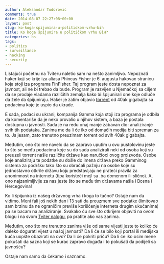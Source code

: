 ```yaml
---
author: Aleksandar Todorović
comments: true
date: 2014-08-07 22:27:08+00:00
layout: post
slug: ko-koga-spijunira-u-politickom-vrhu-bih
title: Ko koga špijunira u političkom vrhu BiH?
categories: bs
tags:
- politics
- surveillance
- hacking
- security
---
```


Listajući početnu na Tviteru naletio sam na nešto zanimljivo. Nepoznati haker koji se krije iza aliasa Phineas Fisher je 6. augusta hakovao stranicu koja stoji iza programa FinFisher. Taj program jeste dosta nepoznat za javnost, ali ne bi trebao da bude. Program je razvijen u Njemačkoj sa ciljem da se prodaje vladama različitih zemalja kako bi špijunirali one koje odluče da žele da špijuniraju. Haker je zatim objavio [torrent](https://netzpolitik.org/wp-upload/finfisher.torrent) od 40ak gigabajta sa podacima koje je uspio da ukrade.

E sada, podaci su ukrani, kompanija Gamma koja stoji iza programa je odbila da komentariše da je neko provalio u njihov sistem, a baza je postala dostupna u javnosti. Sada je na redu onaj manje zabavan dio: analiziranje svih tih podataka. Zanima me da li će iko od domaćih medija biti spreman za to. Ja jesam, zato trenutno preuzimam torrent od svih 40ak gigabajta.

Međutim, ono što me navelo da se zapravo uputim u ovu pustolovinu jeste to što se među podacima koje su do sada analizirali neki od osoba koji su preuzeli torrent našle različite države kao naručioci ovog proizvoda. Osobe koje analiziraju te podatke su došle do imena država preko Gamminog sistema za podršku tako što su obraćali pažnju na osobe koje su jednostavno otkrile državu koju predstavljaju ne prateći pravila za anonimnost na internetu (tipa koristeći mejl sa .ba domenom ili slično). A, ono najzanimljivije za nas jeste što se među tim državama našla i Bosna i Hercegovina!

Ko li špijunira iz našeg državnog vrha i koga to tačno? Ostaje nam da vidimo. Meni fali još nekih dan i 13 sati da preuzmem sve podatke (limitovao sam brzinu da ne ograničim previše korišćenje interneta drugim ukućanima) pa se bacam na analiziranje. Svakako ću sve što otkrijem objaviti na ovom blogu i na svom [Tviter nalogu](https://twitter.com/r3bl_), pa pratite ako vas zanima.

Međutim, ono što me trenutno zanima više od same vijesti jeste to koliko će daleko dogurati vijest u našoj javnosti? Da li će se bilo koji portal ili medijska kuća uopšte obazirati na ovo? Da li će pokriti priču? Da li će iko osim mene pokušati da sazna koji se kurac zapravo događa i to pokušati da podijeli sa javnošću?

Ostaje nam samo da čekamo i saznamo.
